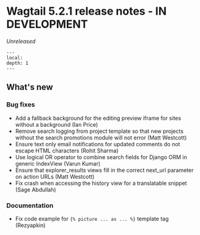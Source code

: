 # Wagtail 5.2.1 release notes - IN DEVELOPMENT

_Unreleased_

```{contents}
---
local:
depth: 1
---
```

## What's new


### Bug fixes

 * Add a fallback background for the editing preview iframe for sites without a background (Ian Price)
 * Remove search logging from project template so that new projects without the search promotions module will not error (Matt Westcott)
 * Ensure text only email notifications for updated comments do not escape HTML characters (Rohit Sharma)
 * Use logical OR operator to combine search fields for Django ORM in generic IndexView (Varun Kumar)
 * Ensure that explorer_results views fill in the correct next_url parameter on action URLs (Matt Westcott)
 * Fix crash when accessing the history view for a translatable snippet (Sage Abdullah)

### Documentation

 * Fix code example for `{% picture ... as ... %}` template tag (Rezyapkin)
